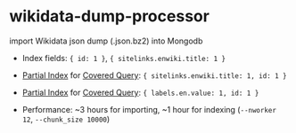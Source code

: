 # wikidata-dump-processor
import Wikidata json dump (.json.bz2) into Mongodb

- Index fields: `{ id: 1 }`, `{ sitelinks.enwiki.title: 1 }`

- [Partial Index](https://docs.mongodb.com/manual/core/index-partial/) for [Covered Query](https://docs.mongodb.com/manual/core/query-optimization/#covered-query): `{ sitelinks.enwiki.title: 1, id: 1 }`

- [Partial Index](https://docs.mongodb.com/manual/core/index-partial/) for [Covered Query](https://docs.mongodb.com/manual/core/query-optimization/#covered-query): `{ labels.en.value: 1, id: 1 }`

- Performance: ~3 hours for importing, ~1 hour for indexing (`--nworker 12`, `--chunk_size 10000`)
